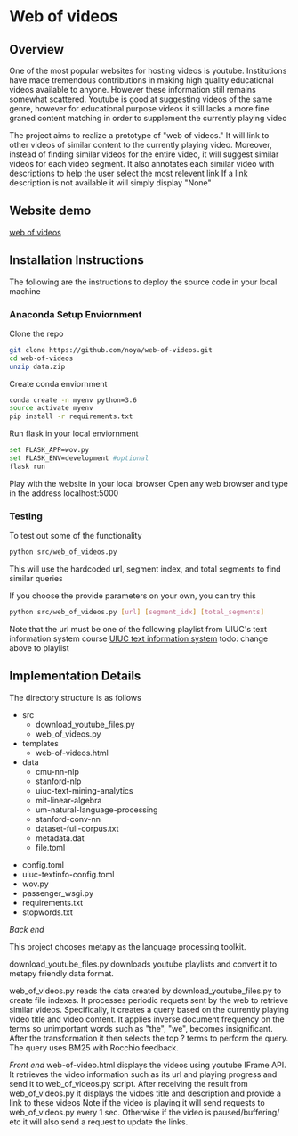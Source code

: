 # Web of videos #
## Overview ##
One of the most popular websites for hosting videos is youtube. Institutions have made tremendous contributions in making high quality educational videos available to anyone. 
However these information still remains somewhat scattered. Youtube is good at suggesting videos of the same genre, however for educational purpose videos it still lacks a more fine graned content matching in order to supplement the currently playing video

The project aims to realize a prototype of "web of videos." It will link to other videos of similar content to the currently playing video.
Moreover, instead of finding similar videos for the entire video, it will suggest similar videos for each video segment. 
It also annotates each similar video with descriptions to help the user select the most relevent link
If a link description is not available it will simply display "None"

## Website demo ##
[web of videos](http://cindyst2.web.illinois.edu/wov)

## Installation Instructions ##
The following are the instructions to deploy the source code in your local machine

### Anaconda Setup Enviornment ###
Clone the repo
```bash
git clone https://github.com/noya/web-of-videos.git
cd web-of-videos
unzip data.zip
```
Create conda enviornment
```bash
conda create -n myenv python=3.6
source activate myenv
pip install -r requirements.txt
```
Run flask in your local enviornment
```bash
set FLASK_APP=wov.py
set FLASK_ENV=development #optional
flask run
```

Play with the website in your local browser
Open any web browser and type in the address localhost:5000

### Testing ###
To test out some of the functionality
```bash
python src/web_of_videos.py
```
This will use the hardcoded url, segment index, and total segments to find similar queries

If you choose the provide parameters on your own, you can try this
```bash
python src/web_of_videos.py [url] [segment_idx] [total_segments]
```
Note that the url must be one of the following playlist from UIUC's text information system course
[UIUC text information system](https://youtu.be/A6NEmoeqUnU?list=PLLssT5z_DsK8Jk8mpFc_RPzn2obhotfDO)
todo: change above to playlist

## Implementation Details ##
The directory structure is as follows

- src
   + download_youtube_files.py
   + web_of_videos.py
- templates
   + web-of-videos.html
- data
   - cmu-nn-nlp
   - stanford-nlp
   - uiuc-text-mining-analytics
   - mit-linear-algebra
   - um-natural-language-processing
   - stanford-conv-nn
   + dataset-full-corpus.txt
   + metadata.dat
   + file.toml
+ config.toml
+ uiuc-textinfo-config.toml
+ wov.py
+ passenger_wsgi.py
+ requirements.txt
+ stopwords.txt

*Back end*

This project chooses metapy as the language processing toolkit. 

download_youtube_files.py downloads youtube playlists and convert it to metapy friendly data format.

web_of_videos.py reads the data created by download_youtube_files.py to create file indexes. It processes periodic requets sent by the web to retrieve similar videos. 
Specifically, it creates a query based on the currently playing video title and video content.
It applies inverse document frequency on the terms so unimportant words such as "the", "we", becomes insignificant. 
After the transformation it then selects the top ? terms to perform the query. 
The query uses BM25 with Rocchio feedback.

*Front end*
web-of-video.html displays the videos using youtube IFrame API. It retrieves the video information such as its url and playing progress and send it to web_of_videos.py script.
After receiving the result from web_of_videos.py it displays the vidoes title and description and provide a link to these videos
Note if the video is playing it will send requests to web_of_videos.py every 1 sec. Otherwise if the video is paused/buffering/ etc it will also send a request to update the links.

